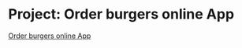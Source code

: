 # Project: Order burgers online App
[Order burgers online App](https://owethusotomela.github.io/order-burger-app/)

